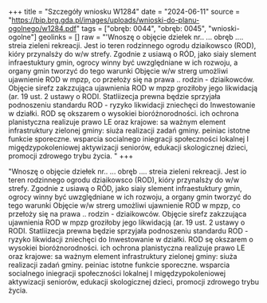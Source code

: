 +++
title = "Szczegóły wniosku W1284"
date = "2024-06-11"
source = "https://bip.brg.gda.pl/images/uploads/wnioski-do-planu-ogolnego/w1284.pdf"
tags = ["obręb: 0044", "obręb: 0045", "wnioski-ogolne"]
geolinks = []
raw = "'Wnoszę o objęcie dziełek nr.. ... obręb .... streia zieleni  rekreacji. Jest io teren rodzinnego ogrodu dziaikowsco (ROD), kióry przynalsży do w/w strefy. Zgodnie z usiawą o RÓD, jako siaiy slement infraestuktury gmin, ogrocy winny być uwzględniane w ich rozwoju, a organy gmin tworzyć do tego warunki Objęcie w/w strerg umożliwi ujawnienie ROD w mpzp, co przełoży się na prawa .. rodzin - dziaikowców. Objęcie sirefz zakzzująca ujawnienia ROD w mpzp groziłoby jego likwidacją (ar. 19 ust. 2 ustawy o RODI. Statliizecja prewna będzie sprzyjała podnoszeniu standardu ROD - ryzyko likwidacji zniechęci do Inwestowanie w działki. ROD sę okszarem o wysokiei bioróżnorodności. ich ochrona planistyczna realizuje prawo LE oraz krajowe: sa ważnym element infrastruktury zielonej gminy: siuża realizacji zadań gminy. peiniac istotne funkcie sporeczne. wsparcia socialnego iniegracji społeczności lokalnej I migędzypokoleniowej aktywizacji seniorów, edukacji skologicznej dzieci, promocji zdrowego trybu życia. "
+++

"Wnoszę o objęcie dziełek nr.. ... obręb .... streia zieleni  rekreacji. Jest io teren rodzinnego
ogrodu dziaikowsco (ROD), kióry przynalsży do w/w strefy. Zgodnie z usiawą o RÓD, jako siaiy slement
infraestuktury gmin, ogrocy winny być uwzględniane w ich rozwoju, a organy gmin tworzyć do tego warunki
Objęcie w/w strerg umożliwi ujawnienie ROD w mpzp, co przełoży się na prawa .. rodzin - dziaikowców.
Objęcie sirefz zakzzująca ujawnienia ROD w mpzp groziłoby jego likwidacją (ar. 19 ust. 2 ustawy o RODI.
Statliizecja prewna będzie sprzyjała podnoszeniu standardu ROD - ryzyko likwidacji zniechęci do
Inwestowanie w działki. ROD sę okszarem o wysokiei bioróżnorodności. ich ochrona planistyczna realizuje
prawo LE oraz krajowe: sa ważnym element infrastruktury zielonej gminy: siuża realizacji zadań gminy.
peiniac istotne funkcie sporeczne. wsparcia socialnego iniegracji społeczności lokalnej I migędzypokoleniowej
aktywizacji seniorów, edukacji skologicznej dzieci, promocji zdrowego trybu życia.



